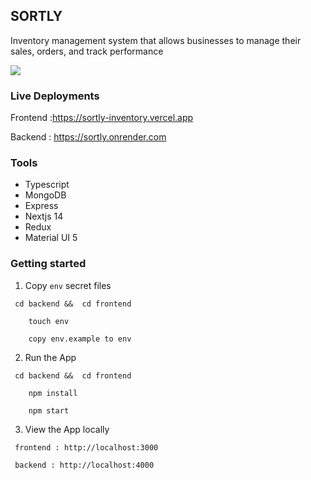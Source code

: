 ## SORTLY

Inventory management system that allows businesses to manage their sales, orders, and track performance


![](https://play-lh.googleusercontent.com/UcG5EK1w58uA6VGigJ201NboD3s5PLcBunVMwP718C0PNDsv9ui8nIjLCDlsroUr2A)
### Live Deployments

Frontend :https://sortly-inventory.vercel.app

Backend : https://sortly.onrender.com

### Tools

- Typescript
- MongoDB
- Express
- Nextjs 14
- Redux
- Material UI 5


### Getting started

1. Copy `env` secret files
```
 cd backend &&  cd frontend

    touch env

    copy env.example to env

```

2. Run the App
```
 cd backend &&  cd frontend

    npm install

    npm start

```
3. View the App locally

```
 frontend : http://localhost:3000

 backend : http://localhost:4000
 
```
